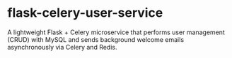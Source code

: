 # flask-celery-user-service
A lightweight Flask + Celery microservice that performs user management (CRUD) with MySQL and sends background welcome emails asynchronously via Celery and Redis.

